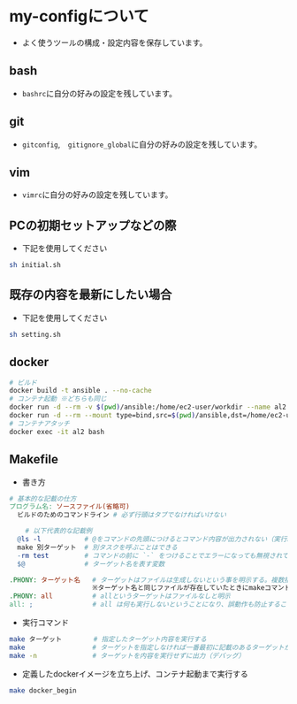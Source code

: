 # my-configについて

* よく使うツールの構成・設定内容を保存しています。

## bash

* `bashrc`に自分の好みの設定を残しています。

## git

* `gitconfig`,　`gitignore_global`に自分の好みの設定を残しています。

## vim

* `vimrc`に自分の好みの設定を残しています。

## PCの初期セットアップなどの際

* 下記を使用してください

```sh
sh initial.sh
```

## 既存の内容を最新にしたい場合

* 下記を使用してください

```sh
sh setting.sh
```

## docker

```sh
# ビルド
docker build -t ansible . --no-cache
# コンテナ起動 ※どちらも同じ
docker run -d --rm -v $(pwd)/ansible:/home/ec2-user/workdir --name al2 ansible
docker run -d --rm --mount type=bind,src=$(pwd)/ansible,dst=/home/ec2-user/workdir --name al2 ansible /sbin/init
# コンテナアタッチ
docker exec -it al2 bash
```

## Makefile

* 書き方

```Makefile
# 基本的な記載の仕方
プログラム名: ソースファイル(省略可)
  ビルドのためのコマンドライン # 必ず行頭はタブでなければいけない

    # 以下代表的な記載例
  @ls -l           # @をコマンドの先頭につけるとコマンド内容が出力されない（実行結果は出力される）
  make 別ターゲット  # 別タスクを呼ぶことはできる
  -rm test         # コマンドの前に `-` をつけることでエラーになっても無視されて次に移る
  $@               # ターゲット名を表す変数

.PHONY: ターゲット名   # ターゲットはファイルは生成しないという事を明示する。複数指定可。
                     ※ターゲット名と同じファイルが存在していたときにmakeコマンドが実行されなくなるため。
.PHONY: all          # allというターゲットはファイルなしと明示
all: ;               # all は何も実行しないということになり、誤動作も防止することができる
```

* 実行コマンド

```sh
make ターゲット        # 指定したターゲット内容を実行する
make                 # ターゲットを指定しなければ一番最初に記載のあるターゲットが自動で実行される
make -n              # ターゲットを内容を実行せずに出力（デバッグ）
```

* 定義したdockerイメージを立ち上げ、コンテナ起動まで実行する

```sh
make docker_begin
```

